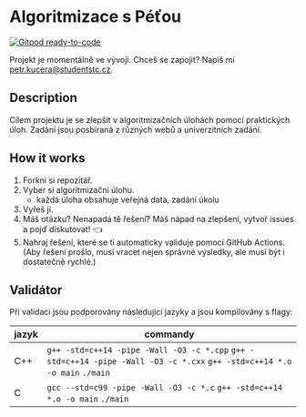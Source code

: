# Algoritmizace s Péťou

[![Gitpod ready-to-code](https://img.shields.io/badge/Gitpod-ready--to--code-blue?logo=gitpod)](https://gitpod.io/#https://github.com/MicrosoftSTC/alogoritmizacespetou)

Projekt je momentálně ve vývoji. Chceš se zapojit? Napiš mi petr.kucera@studentstc.cz.

## Description

Cílem projektu je se zlepšit v algoritmizačních úlohách pomocí praktických úloh. Zadání jsou posbíraná z různých webů a univerzitních zadání.

## How it works

1. Forkni si repozitář.
2. Vyber si algoritmizační úlohu.
    - každá úloha obsahuje veřejná data, zadání úkolu
4. Vyřeš ji.
5. Máš otázku? Nenapadá tě řešení? Máš nápad na zlepšení, vytvoř issues a pojď diskutovat! 👈
6. Nahraj řešení, které se ti automaticky validuje pomocí GitHub Actions. (Aby řešení prošlo, musí vracet nejen správné výsledky, ale musí být i dostatečně rychlé.)

## Validátor

Při validaci jsou podporovány následující jazyky a jsou kompilovány s flagy:

| jazyk | commandy |
|-------|---------- |
| C++ | ```g++ -std=c++14 -pipe -Wall -O3 -c *.cpp``` ```g++ -std=c++14 -pipe -Wall -O3 -c *.cxx``` ```g++ -std=c++14 *.o -o main``` ```./main``` |
| C | ```gcc --std=c99 -pipe -Wall -O3 -c *.c``` ```g++ -std=c++14 *.o -o main``` ```./main``` |
